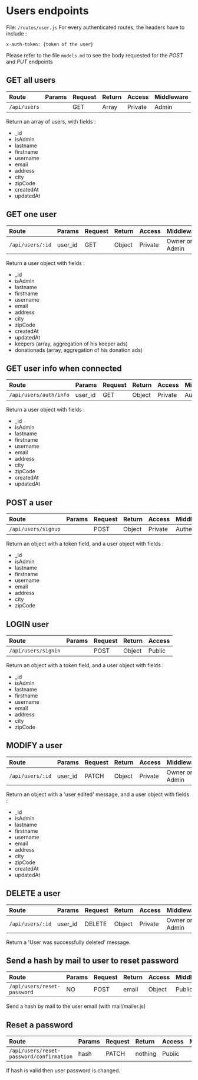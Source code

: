 # Users endpoints
File: `/routes/user.js`
For every authenticated routes, the headers have to include :
```
x-auth-token: {token of the user}
```
Please refer to the file `models.md` to see the body requested for the *POST* and *PUT* endpoints

## GET all users
|Route|Params|Request|Return|Access|Middleware|
|:----|:-----|:---|:-----|:-----|:---|
|`/api/users`| |GET|Array|Private|Admin|

Return an array of users, with fields :
* _id
* isAdmin
* lastname
* firstname
* username
* email
* address
* city
* zipCode
* createdAt
* updatedAt


## GET one user

|Route|Params|Request|Return|Access|Middleware|
|:----|:-----|:---|:-----|:-----|:---|
|`/api/users/:id`|user_id|GET|Object|Private|Owner or Admin|

Return a user object with fields :
* _id
* isAdmin
* lastname
* firstname
* username
* email
* address
* city
* zipCode
* createdAt
* updatedAt
* keepers (array, aggregation of his keeper ads)
* donationads (array, aggregation of his donation ads)

## GET user info when connected 

|Route|Params|Request|Return|Access|Middleware|
|:----|:-----|:---|:-----|:-----|:---|
|`/api/users/auth/info`|user_id|GET|Object|Private|Auth|

Return a user object with fields :
* _id
* isAdmin
* lastname
* firstname
* username
* email
* address
* city
* zipCode
* createdAt
* updatedAt

## POST a user
|Route|Params|Request|Return|Access|Middleware|
|:----|:-----|:-----|:---|:-----|:---|
|`/api/users/signup`| |POST|Object|Private|Authenticated|

Return an object with a token field, and a user object with fields :
* _id
* isAdmin
* lastname
* firstname
* username
* email
* address
* city
* zipCode

## LOGIN user
|Route|Params|Request|Return|Access|
|:----|:-----|:-----|:---|:-----|
|`/api/users/signin`|  |POST|Object|Public|

Return an object with a token field, and a user object with fields :
* _id
* isAdmin
* lastname
* firstname
* username
* email
* address
* city
* zipCode
    

## MODIFY a user
|Route|Params|Request|Return|Access|Middleware|
|:----|:-----|:-----|:---|:-----|:---|
|`/api/users/:id`|user_id|PATCH|Object|Private|Owner or Admin|
Return an object with a 'user edited' message, and a user object with fields :
* _id
* isAdmin
* lastname 
* firstname
* username
* email
* address
* city
* zipCode
* createdAt
* updatedAt


## DELETE a user
|Route|Params|Request|Return|Access|Middleware|
|:----|:-----|:-----|:---|:-----|:---|
|`/api/users/:id`|user_id|DELETE|Object|Private|Owner or Admin|

Return a 'User was successfully deleted' message.

## Send a hash by mail to user to reset password
|Route|Params|Request|Return|Access|Middleware|
|:----|:-----|:-----|:---|:-----|:---|
|`/api/users/reset-password`|NO|POST|email|Object|Public|

Send a hash by mail to the user email (with mail/mailer.js)

## Reset a password
|Route|Params|Request|Return|Access|Middleware|
|:----|:-----|:-----|:---|:-----|:---|
|`/api/users/reset-password/confirmation`|hash|PATCH|nothing|Public|

If hash is valid then user password is changed.

